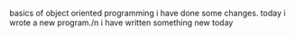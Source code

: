 basics of object oriented programming
i have done some changes.
today i wrote a new program./n
i have written something  new today